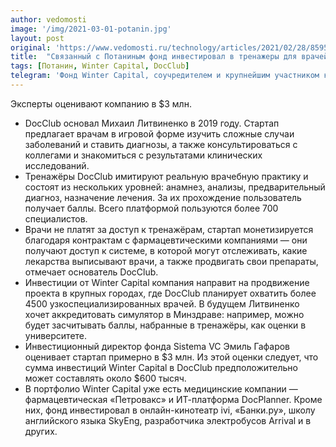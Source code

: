 ```yaml
---
author: vedomosti
image: '/img/2021-03-01-potanin.jpg'
layout: post
original: 'https://www.vedomosti.ru/technology/articles/2021/02/28/859571-potanina-trenazheri'
title:  "Связанный с Потаниным фонд инвестировал в тренажеры для врачей"
tags: [Потанин, Winter Capital, DocClub]
telegram: 'Фонд Winter Capital, соучредителем и крупнейшим участником которого является бизнесмен Владимир Потанин, приобрел 20% акций компании DocClub, занимающейся разработкой тренажера-симулятора для врачей, рассказали представители фонда и компании.'
---
```

Эксперты оценивают компанию в $3 млн.

* DocClub основал Михаил Литвиненко в 2019 году. Стартап предлагает врачам в игровой форме изучить сложные случаи заболеваний и ставить диагнозы, а также консультироваться с коллегами и знакомиться с результатами клинических исследований.
* Тренажёры DocClub имитируют реальную врачебную практику и состоят из нескольких уровней: анамнез, анализы, предварительный диагноз, назначение лечения. За их прохождение пользователь получает баллы. Всего платформой пользуются более 700 специалистов.
* Врачи не платят за доступ к тренажёрам, стартап монетизируется благодаря контрактам с фармацевтическими компаниями — они получают доступ к системе, в которой могут отслеживать, какие лекарства выписывают врачи, а также продвигать свои препараты, отмечает основатель DocClub.
* Инвестиции от Winter Capital компания направит на продвижение проекта в крупных городах, где DocClub планирует охватить более 4500 узкоспециализированных врачей. В будущем Литвиненко хочет аккредитовать симулятор в Минздраве: например, можно будет засчитывать баллы, набранные в тренажёры, как оценки в университете.
* Инвестиционный директор фонда Sistema VC Эмиль Гафаров оценивает стартап примерно в $3 млн. Из этой оценки следует, что сумма инвестиций Winter Capital в DocClub предположительно может составлять около $600 тысяч.
* В портфолио Winter Capital уже есть медицинские компании — фармацевтическая «Петровакс» и ИТ-платформа DocPlanner. Кроме них, фонд инвестировал в онлайн-кинотеатр ivi, «Банки.ру», школу английского языка SkyEng, разработчика электробусов Arrival и в других.
